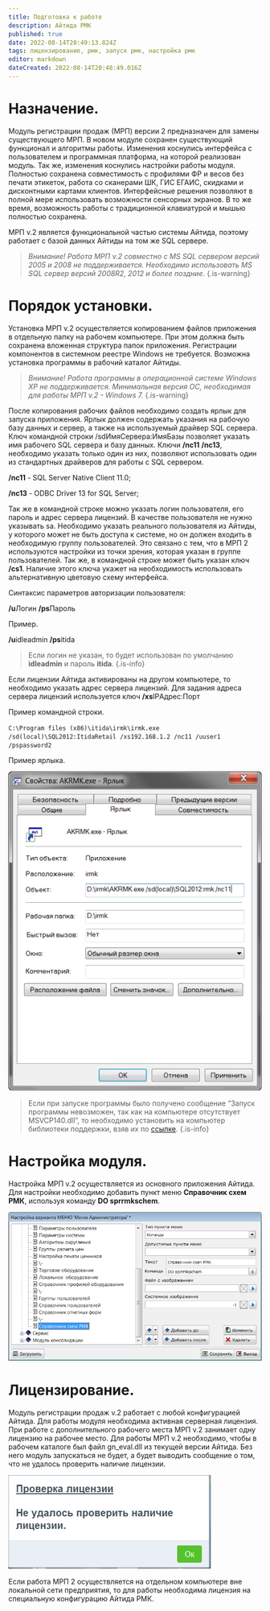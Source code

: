 ```yaml
---
title: Подготовка к работе
description: Айтида РМК
published: true
date: 2022-08-14T20:49:13.824Z
tags: лицензирование, рмк, запуск рмк, настройка рмк
editor: markdown
dateCreated: 2022-08-14T20:48:49.016Z
---
```


# Назначение.

Модуль регистрации продаж (МРП) версии 2 предназначен для замены существующего МРП. В новом модуле сохранен существующий функционал и алгоритмы работы. Изменения коснулись интерфейса с пользователем и программная платформа, на которой реализован модуль. Так же, изменения коснулись настройки работы модуля. Полностью сохранена совместимость с профилями ФР и весов без печати этикеток, работа со сканерами ШК, ГИС ЕГАИС, скидками и дисконтными картами клиентов. Интерфейсные решения позволяют в полной мере использовать возможности сенсорных экранов. В то же время, возможность работы с традиционной клавиатурой и мышью полностью сохранена.

МРП v.2 является функциональной частью системы Айтида, поэтому работает с базой данных Айтиды на том же SQL сервере.

> *Внимание! Работа МРП v.2 совместно с MS SQL сервером версий 2005 и 2008 не поддерживается. Необходимо использовать MS SQL сервер версий 2008R2, 2012 и более поздние.*
{.is-warning}


# Порядок установки.

Установка МРП v.2 осуществляется копированием файлов приложения в отдельную папку на рабочем компьютере. При этом должна быть сохранена вложенная структура папок приложения. Регистрации компонентов в системном реестре Windows не требуется. Возможна установка программы в рабочий каталог Айтиды.

> *Внимание! Работа программы в операционной системе Windows XP не поддерживается. Минимальная версия ОС, необходимая для работы МРП v.2 - Windows 7.*
{.is-warning}


После копирования рабочих файлов необходимо создать ярлык для запуска приложения. Ярлык должен содержать указания на рабочую базу данных и сервер, а также на используемый драйвер SQL сервера. Ключ командной строки /sdИмяСервера:ИмяБазы позволяет указать имя рабочего SQL сервера и базу данных. Ключи **/nc11** **/nc13**, необходимо указать только один из них, позволяют использовать один из стандартных драйверов для работы с SQL сервером.

**/nc11** - SQL Server Native Client 11.0;

**/nc13** - ODBC Driver 13 for SQL Server;

Так же в командной строке можно указать логин пользователя, его пароль и адрес сервера лицензий. В качестве пользователя не нужно указывать sa. Необходимо указать реального пользователя из Айтиды, у которого может не быть доступа к системе, но он должен входить в необходимую группу пользователей. Это связано с тем, что в МРП 2 используются настройки из точки зрения, которая указан в группе пользователей. Так же, в командной строке может быть указан ключ **/cs1**. Наличие этого ключа укажет на необходимость использовать альтернативную цветовую схему интерфейса.

Синтаксис параметров авторизации пользователя:

**/u**Логин **/ps**Пароль

Пример.

**/u**idleadmin **/ps**itida

> Если логин не указан, то будет использован по умолчанию **idleadmin** и пароль **itida**.
{.is-info}


Если лицензии Айтида активированы на другом компьютере, то необходимо указать адрес сервера лицензий. Для задания адреса сервера лицензий используется ключ **/xs**IPАдрес:Порт

Пример командной строки.

`C:\Program files (x86)\itida\irmk\irmk.exe /sd(local)\SQL2012:ItidaRetail /xs192.168.1.2 /nc11 /uuser1 /pspassword2`

Пример ярлыка.

![Изображение выглядит как текст Автоматически созданное описание](/images/rmk/start/a83e9b6fa3944223d7544b94b6d88928.png)

> Если при запуске программы было получено сообщение “Запуск программы невозможен, так как на компьютере отсутствует MSVCP140.dll”, то необходимо установить на компьютер библиотеки поддержки, взяв их по [ссылке](https://old.itida.ru/download/distrib/vc140_redist.x86.exe).
{.is-info}


# Настройка модуля.

Настройка МРП v.2 осуществляется из основного приложения Айтида. Для настройки необходимо добавить пункт меню **Справочник схем РМК**, используя команду **DO sprrmkschem**.

![Изображение выглядит как текст Автоматически созданное описание](/images/rmk/start/773ebd9de02d35da4733767ddc1bfdc7.png)

# Лицензирование.

Модуль регистрации продаж v.2 работает с любой конфигурацией Айтида. Для работы модуля необходима активная серверная лицензия. При работе с дополнительного рабочего места МРП v.2 занимает одну лицензию на рабочее место. Для работы МРП v.2 необходимо, чтобы в рабочем каталоге был файл gn_eval.dll из текущей версии Айтида. Без него модуль запускаться не будет, а будет выводить сообщение о том, что не удалось проверить наличие лицензии.

![](/images/rmk/start/f8cd89ca87a3d349d3bc5e63f0d52ca5.png)

Если работа МРП 2 осуществляется на отдельном компьютере вне локальной сети предприятия, то для работы необходима лицензия на специальную конфигурацию Айтида РМК.
